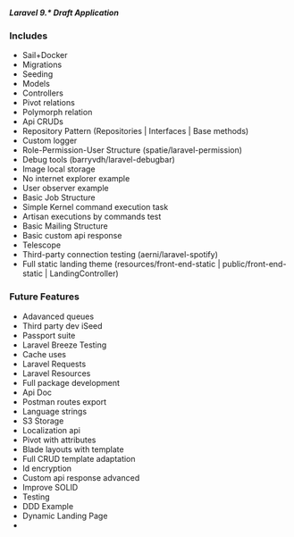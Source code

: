 ##### Laravel 9.* Draft Application

### Includes
* Sail+Docker
* Migrations
* Seeding
* Models
* Controllers
* Pivot relations
* Polymorph relation
* Api CRUDs
* Repository Pattern (Repositories | Interfaces | Base methods)
* Custom logger
* Role-Permission-User Structure (spatie/laravel-permission)
* Debug tools (barryvdh/laravel-debugbar)
* Image local storage
* No internet explorer example
* User observer example
* Basic Job Structure
* Simple Kernel command execution task
* Artisan executions by commands test
* Basic Mailing Structure
* Basic custom api response
* Telescope
* Third-party connection testing (aerni/laravel-spotify)
* Full static landing theme (resources/front-end-static | public/front-end-static | LandingController)

### Future Features
* Adavanced queues
* Third party dev iSeed
* Passport suite
* Laravel Breeze Testing
* Cache uses
* Laravel Requests
* Laravel Resources
* Full package development
* Api Doc
* Postman routes export
* Language strings
* S3 Storage
* Localization api
* Pivot with attributes
* Blade layouts with template
* Full CRUD template adaptation
* Id encryption
* Custom api response advanced
* Improve SOLID
* Testing
* DDD Example
* Dynamic Landing Page
* 
